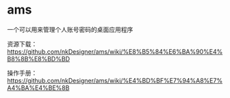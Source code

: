 # ams
一个可以用来管理个人账号密码的桌面应用程序

资源下载：https://github.com/nkDesigner/ams/wiki/%E8%B5%84%E6%BA%90%E4%B8%8B%E8%BD%BD

操作手册：https://github.com/nkDesigner/ams/wiki/%E4%BD%BF%E7%94%A8%E7%A4%BA%E4%BE%8B


